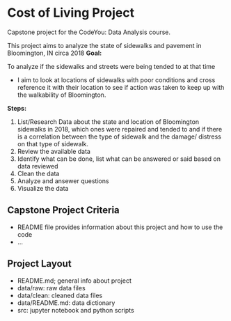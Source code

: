# Cost of Living Project
Capstone project for the CodeYou: Data Analysis course.

This project aims to analyze the state of sidewalks and pavement in Bloomington, IN circa 2018
**Goal:**
 
 To analyze if the sidewalks and streets were being tended to at that time

- I aim to look at locations of sidewalks with poor conditions and cross reference it with their location to see if action was taken to keep up with the walkability of Bloomington.

**Steps:**
1. List/Research Data about the state and location of Bloomington sidewalks in 2018, which ones were repaired and tended to and if there is a correlation between the type of sidewalk and the damage/ distress on that type of sidewalk.
2. Review the available data
3. Identify what can be done, list what can be answered or said based on data reviewed
4. Clean the data
5. Analyze and ansewer questions
6. Visualize the data

## Capstone Project Criteria
- README file provides information about this project and how to use the code
- ...

## Project Layout
- README.md; general info about project
- data/raw: raw data files
- data/clean: cleaned data files
- data/README.md: data dictionary
- src: jupyter notebook and python scripts